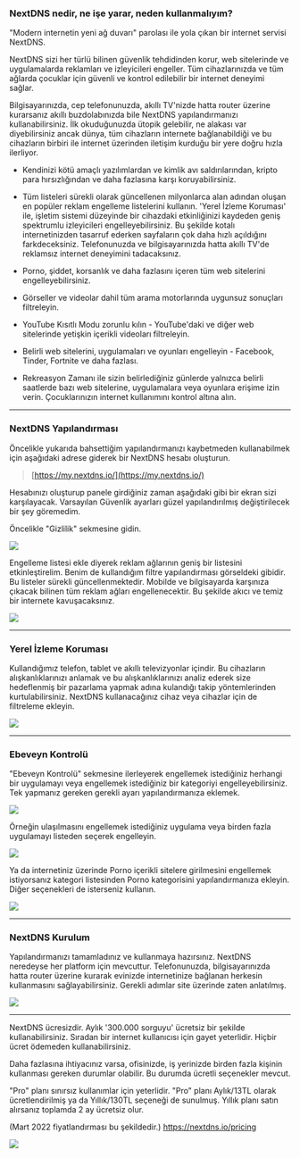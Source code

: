 ### NextDNS nedir, ne işe yarar, neden kullanmalıyım?

"Modern internetin yeni ağ duvarı" parolası ile yola çıkan bir internet servisi NextDNS.

NextDNS sizi her türlü bilinen güvenlik tehdidinden korur, web sitelerinde ve uygulamalarda reklamları ve izleyicileri engeller. Tüm cihazlarınızda ve tüm ağlarda çocuklar için güvenli ve kontrol edilebilir bir internet deneyimi sağlar.

Bilgisayarınızda, cep telefonunuzda, akıllı TV'nizde hatta router üzerine kurarsanız akıllı buzdolabınızda bile NextDNS yapılandırmanızı kullanabilirsiniz. İlk okuduğunuzda ütopik gelebilir, ne alakası var diyebilirsiniz ancak dünya, tüm cihazların internete bağlanabildiği ve bu cihazların birbiri ile internet üzerinden iletişim kurduğu bir yere doğru hızla ilerliyor.

+ Kendinizi kötü amaçlı yazılımlardan ve kimlik avı saldırılarından, kripto para hırsızlığından ve daha fazlasına karşı koruyabilirsiniz.
+ Tüm listeleri sürekli olarak güncellenen milyonlarca alan adından oluşan en popüler reklam engelleme listelerini kullanın. 'Yerel İzleme Koruması' ile, işletim sistemi düzeyinde bir cihazdaki etkinliğinizi kaydeden geniş spektrumlu izleyicileri engelleyebilirsiniz. Bu şekilde kotalı internetinizden tasarruf ederken sayfaların çok daha hızlı açıldığını farkdeceksiniz. Telefonunuzda ve bilgisayarınızda hatta akıllı TV'de reklamsız internet deneyimini tadacaksınız.

+ Porno, şiddet, korsanlık ve daha fazlasını içeren tüm web sitelerini engelleyebilirsiniz.
+ Görseller ve videolar dahil tüm arama motorlarında uygunsuz sonuçları filtreleyin.
+ YouTube Kısıtlı Modu zorunlu kılın - YouTube'daki ve diğer web sitelerinde yetişkin içerikli videoları filtreleyin.
+ Belirli web sitelerini, uygulamaları ve oyunları engelleyin - Facebook, Tinder, Fortnite ve daha fazlası.
+ Rekreasyon Zamanı ile sizin belirlediğiniz günlerde yalnızca belirli saatlerde bazı web sitelerine, uygulamalara veya oyunlara erişime izin verin. Çocuklarınızın internet kullanımını kontrol altına alın.

---

### NextDNS Yapılandırması

Öncelikle yukarıda bahsettiğim yapılandırmanızı kaybetmeden kullanabilmek için aşağıdaki adrese giderek bir NextDNS hesabı oluşturun.
 
> [https://my.nextdns.io/](https://my.nextdns.io/)

Hesabınızı oluşturup panele girdiğiniz zaman aşağıdaki gibi bir ekran sizi karşılayacak. Varsayılan Güvenlik ayarları güzel yapılandırılmış değiştirilecek bir şey göremedim.

Öncelikle "Gizlilik" sekmesine gidin.

![](https://i.hizliresim.com/78bazo0.png)

Engelleme listesi ekle diyerek reklam ağlarının geniş bir listesini etkinleştirelim. Benim de kullandığım filtre yapılandırması görseldeki gibidir. Bu listeler sürekli güncellenmektedir. Mobilde ve bilgisayarda karşınıza çıkacak bilinen tüm reklam ağları engellenecektir. Bu şekilde akıcı ve temiz bir internete kavuşacaksınız.

![](https://i.hizliresim.com/n2lwhsu.png)

---
### Yerel İzleme Koruması

Kullandığımız telefon, tablet ve akıllı televizyonlar içindir. Bu cihazların alışkanlıklarınızı anlamak ve bu alışkanlıklarınızı analiz ederek size hedeflenmiş bir pazarlama yapmak adına kulandığı takip yöntemlerinden kurtulabilirsiniz. NextDNS kullanacağınız cihaz veya cihazlar için de filtreleme ekleyin.

![](https://i.hizliresim.com/kva68uf.png)

---
### Ebeveyn Kontrolü

"Ebeveyn Kontrolü" sekmesine ilerleyerek engellemek istediğiniz herhangi bir uygulamayı veya engellemek istediğiniz bir kategoriyi engelleyebilirsiniz. Tek yapmanız gereken gerekli ayarı yapılandırmanıza eklemek.

![](https://i.hizliresim.com/tneogqt.png)

Örneğin ulaşılmasını engellemek istediğiniz uygulama veya birden fazla uygulamayı listeden seçerek engelleyin.

![](https://i.hizliresim.com/13bjm1t.png)

Ya da internetiniz üzerinde Porno içerikli sitelere girilmesini engellemek istiyorsanız kategori listesinden Porno kategorisini yapılandırmanıza ekleyin. Diğer seçenekleri de isterseniz kullanın.

![](https://i.hizliresim.com/j6vkbqf.png)

---
### NextDNS Kurulum

Yapılandırmanızı tamamladınız ve kullanmaya hazırsınız.
NextDNS neredeyse her platform için mevcuttur. Telefonunuzda, bilgisayarınızda hatta router üzerine kurarak evinizde internetinize bağlanan herkesin kullanmasını sağlayabilirsiniz. Gerekli adımlar site üzerinde zaten anlatılmış.

![](https://i.hizliresim.com/2vcxy26.png)

---

NextDNS ücresizdir. Aylık '300.000 sorguyu' ücretsiz bir şekilde kullanabilirsiniz. Sıradan bir internet kullanıcısı için gayet yeterlidir. Hiçbir ücret ödemeden kullanabilirsiniz.

Daha fazlasına ihtiyacınız varsa, ofisinizde, iş yerinizde birden fazla kişinin kullanması gereken durumlar olabilir. Bu durumda ücretli seçenekler mevcut.

"Pro" planı sınırsız kullanımlar için yeterlidir. "Pro" planı Aylık/13TL olarak ücretlendirilmiş ya da Yıllık/130TL seçeneği de sunulmuş. Yıllık planı satın alırsanız toplamda 2 ay ücretsiz olur.

(Mart 2022 fiyatlandırması bu şekildedir.) https://nextdns.io/pricing

![](https://i.hizliresim.com/2onkj1a.png)
